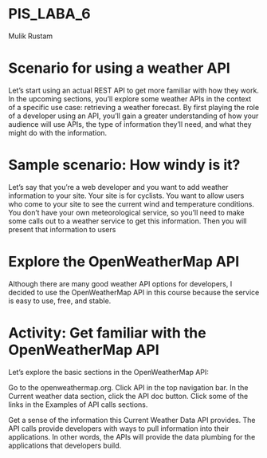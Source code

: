 # PIS_LABA_6
 Mulik Rustam

# Scenario for using a weather API
Let’s start using an actual REST API to get more familiar with how they work. In the upcoming sections, you’ll explore some weather APIs in the context of a specific use case: retrieving a weather forecast. By first playing the role of a developer using an API, you’ll gain a greater understanding of how your audience will use APIs, the type of information they’ll need, and what they might do with the information.

# Sample scenario: How windy is it?
Let’s say that you’re a web developer and you want to add weather information to your site. Your site is for cyclists. You want to allow users who come to your site to see the current wind and temperature conditions. You don’t have your own meteorological service, so you’ll need to make some calls out to a weather service to get this information. Then you will present that information to users

# Explore the OpenWeatherMap API
Although there are many good weather API options for developers, I decided to use the OpenWeatherMap API in this course because the service is easy to use, free, and stable.

# Activity: Get familiar with the OpenWeatherMap API
Let’s explore the basic sections in the OpenWeatherMap API:

Go to the openweathermap.org. Click API in the top navigation bar. In the Current weather data section, click the API doc button. Click some of the links in the Examples of API calls sections.

Get a sense of the information this Current Weather Data API provides. The API calls provide developers with ways to pull information into their applications. In other words, the APIs will provide the data plumbing for the applications that developers build.
